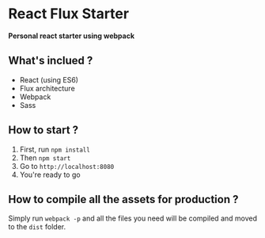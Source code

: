 # React Flux Starter

**Personal react starter using webpack**


## What's inclued ?
- React (using ES6)
- Flux architecture
- Webpack
- Sass


## How to start ?
1. First, run `npm install`
2. Then `npm start`
3. Go to `http://localhost:8080`
4. You're ready to go

## How to compile all the assets for production ?
Simply run `webpack -p` and all the files you need will be compiled and moved to the `dist` folder.
